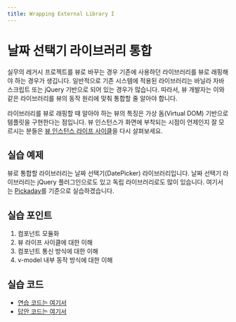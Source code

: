 ```yaml
---
title: Wrapping External Library I
---
```


# 날짜 선택기 라이브러리 통합

실무의 레거시 프로젝트를 뷰로 바꾸는 경우 기존에 사용하던 라이브러리를 뷰로 래핑해야 하는 경우가 생깁니다. 일반적으로 기존 시스템에 적용된 라이브러리는 바닐라 자바스크립트 또는 jQuery 기반으로 되어 있는 경우가 많습니다. 따라서, 뷰 개발자는 이와 같은 라이브러리를 뷰의 동작 원리에 맞춰 통합할 줄 알아야 합니다.

라이브러리를 뷰로 래핑할 때 알아야 하는 뷰의 특징은 가상 돔(Virtual DOM) 기반으로 템플릿을 구현한다는 점입니다. 뷰 인스턴스가 화면에 부착되는 시점이 언제인지 잘 모르시는 분들은 [뷰 인스턴스 라이프 사이클](../vue/life-cycle.html)을 다시 살펴보세요.

## 실습 예제

뷰로 통합할 라이브러리는 날짜 선택기(DatePicker) 라이브러리입니다. 날짜 선택기 라이브러리는 jQuery 플러그인으로도 있고 독립 라이브러리로도 많이 있습니다. 여기서는 [Pickaday](https://github.com/dbushell/Pikaday)를 기준으로 실습하겠습니다.

## 실습 포인트

1. 컴포넌트 모듈화
2. 뷰 라이프 사이클에 대한 이해
3. 컴포넌트 통신 방식에 대한 이해
4. v-model 내부 동작 방식에 대한 이해

## 실습 코드

- [연습 코드는 여기서](https://github.com/joshua1988/vue-camp/tree/master/docs/legacy/datepicker/exercise)
- [답안 코드는 여기서](https://github.com/joshua1988/vue-camp/tree/master/docs/legacy/datepicker/answer)

